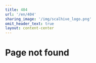 ```yaml
---
title: 404
url: '/en/404'
sharing_image: '/img/scalhive_logo.png'
omit_header_text: true
layout: content-center
---
```


# Page not found